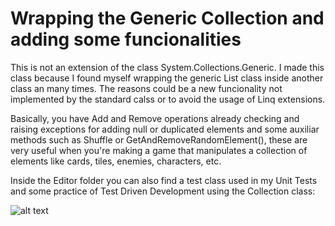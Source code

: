 # Wrapping the Generic Collection and adding some funcionalities 

This is not an extension of the class System.Collections.Generic. 
I made this class because I found myself wrapping the generic List<T> class inside another class an many times. The reasons could be a new funcionality not implemented by the standard calss or to avoid the usage of Linq extensions. 
  
Basically, you have Add and Remove operations already checking and raising exceptions for adding null or duplicated elements and some auxiliar methods such as Shuffle or GetAndRemoveRandomElement(), these are very useful when you're making a game that manipulates a collection of elements like cards, tiles, enemies, characters, etc. 
  
Inside the Editor folder you can also find a test class used in my Unit Tests and some practice of Test Driven Development using the Collection<T> class:
  
![alt text](https://github.com/ycarowr/Tools/blob/master/Assets/Scripts/Patterns/GenericCollection/Images/tdd%20collection.GIF)

